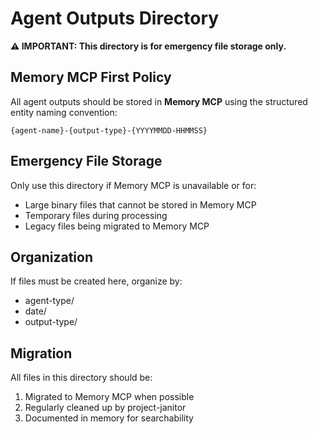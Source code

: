 # Agent Outputs Directory

**⚠️ IMPORTANT: This directory is for emergency file storage only.**

## Memory MCP First Policy

All agent outputs should be stored in **Memory MCP** using the structured entity naming convention:
```
{agent-name}-{output-type}-{YYYYMMDD-HHMMSS}
```

## Emergency File Storage

Only use this directory if Memory MCP is unavailable or for:
- Large binary files that cannot be stored in Memory MCP
- Temporary files during processing
- Legacy files being migrated to Memory MCP

## Organization

If files must be created here, organize by:
- agent-type/
- date/
- output-type/

## Migration

All files in this directory should be:
1. Migrated to Memory MCP when possible
2. Regularly cleaned up by project-janitor
3. Documented in memory for searchability